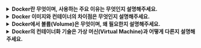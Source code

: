 <details>
  <summary><strong> Docker란 무엇이며, 사용하는 주요 이유는 무엇인지 설명해주세요. </strong></summary>

  ### Docker
  컨테이너화 기술을 제공하는 플랫폼으로, 애플리케이션과 해당 종속성을 컨테이너라는 단위로 패키징하여 어디서든 일관된 환경에서 실행할 수 있도록 합니다.

  ### 주요 사용 이유
  - 이식성: 개발 환경과 프로덕션 환경 간의 차이를 줄일 수 있음
  - 경량성: 가상 머신에 비해 리소스 사용이 적음
  - 빠른 배포: 컨테이너는 가볍고 실행 속도가 빠름
  - 확장성: 분산 시스템에서 손쉽게 확장 및 관리를 할 수 있음

</details>

<details>
  <summary><strong> Docker 이미지와 컨테이너의 차이점은 무엇인지 설명해주세요. </strong></summary>

  ### Docker 이미지
  - 컨테이너를 실행하기 위한 불변의 읽기 전용 템플릿입니다. 
  - 애플리케이션 코드, 런타임, 라이브러리 및 환경 설정이 포함되어 있습니다.

  ### Docker 컨테이너
  - 이미지를 기반으로 실행되는 동적인 실행 환경입니다.
  - 이미지를 읽기 전용으로 사용하지만, 컨테이너 내부에서는 데이터를 추가하거나 변경할 수 있습니다. 
  - 실행 중인 컨테이너는 특정 프로세스와 네트워크 환경을 포함합니다.

</details>

<details>
  <summary><strong> Docker에서 볼륨(Volume)은 무엇이며, 왜 필요한지 설명해주세요. </strong></summary>

  ### Docker 볼륨
  컨테이너와 호스트 간에 데이터를 영구적으로 저장하거나 공유하기 위한 방법입니다.

  ### 필요 이유
  - 데이터 지속성: 컨테이너가 삭제되어도 볼륨에 저장된 데이터는 유지됨
  - 공유 및 협업: 여러 컨테이너 간에 데이터를 공유 가능
  - 성능 향상: Docker가 관리하는 볼륨은 일반적으로 바인드 마운트보다 더 나은 성능 제공
  - 유연성: 호스트 파일 시스템의 경로를 직접 지정하지 않고 데이터를 쉽게 관리 가능

</details>

<details>
  <summary><strong> Docker의 컨테이너화 기술은 가상 머신(Virtual Machine)과 어떻게 다른지 설명해주세요. </strong></summary>

  ### 가상 머신
  가상 머신(VM)은 하이퍼바이저를 통해 호스트 시스템 위에 독립적인 운영 체제(OS)를 실행하는 기술입니다. 각 VM은 완전한 OS를 포함하므로 격리가 강력하지만 리소스 소비가 크고 실행 속도가 느립니다.

  ### 차이점
  Docker 컨테이너는 애플리케이션과 필요한 환경만 포함하며, 호스트 OS의 커널을 공유해 경량화된 실행 환경을 제공합니다.

  - 구조: VM은 독립된 OS를 포함, 컨테이너는 호스트 OS를 공유
  - 성능: 컨테이너는 경량화되어 빠르고, VM은 상대적으로 무거움
  - 이식성: 컨테이너는 "Write Once, Run Anywhere" 원칙으로 환경 간 이동이 용이
  - 사용 사례: VM은 OS 단위 격리, 컨테이너는 애플리케이션 중심의 경량 배포에 적합

</details>